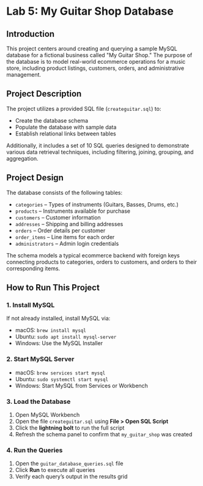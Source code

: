 ﻿
# Lab 5: My Guitar Shop Database

## Introduction

This project centers around creating and querying a sample MySQL database for a fictional business called "My Guitar Shop." The purpose of the database is to model real-world ecommerce operations for a music store, including product listings, customers, orders, and administrative management.

## Project Description

The project utilizes a provided SQL file (`createguitar.sql`) to:
- Create the database schema
- Populate the database with sample data
- Establish relational links between tables

Additionally, it includes a set of 10 SQL queries designed to demonstrate various data retrieval techniques, including filtering, joining, grouping, and aggregation.

## Project Design

The database consists of the following tables:

- `categories` – Types of instruments (Guitars, Basses, Drums, etc.)
- `products` – Instruments available for purchase
- `customers` – Customer information
- `addresses` – Shipping and billing addresses
- `orders` – Order details per customer
- `order_items` – Line items for each order
- `administrators` – Admin login credentials

The schema models a typical ecommerce backend with foreign keys connecting products to categories, orders to customers, and orders to their corresponding items.

## How to Run This Project

### 1. Install MySQL
If not already installed, install MySQL via:
- macOS: `brew install mysql`
- Ubuntu: `sudo apt install mysql-server`
- Windows: Use the MySQL Installer

### 2. Start MySQL Server
- macOS: `brew services start mysql`
- Ubuntu: `sudo systemctl start mysql`
- Windows: Start MySQL from Services or Workbench

### 3. Load the Database
1. Open MySQL Workbench
2. Open the file `createguitar.sql` using **File > Open SQL Script**
3. Click the **lightning bolt** to run the full script
4. Refresh the schema panel to confirm that `my_guitar_shop` was created

### 4. Run the Queries
1. Open the `guitar_database_queries.sql` file
2. Click **Run** to execute all queries
3. Verify each query’s output in the results grid
